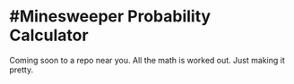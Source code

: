 #Minesweeper Probability Calculator
========

Coming soon to a repo near you.
All the math is worked out. Just making it pretty.
